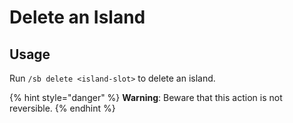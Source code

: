 # Delete an Island

## Usage

Run `/sb delete <island-slot>` to delete an island.

{% hint style="danger" %}
**Warning**: Beware that this action is not reversible.&#x20;
{% endhint %}
